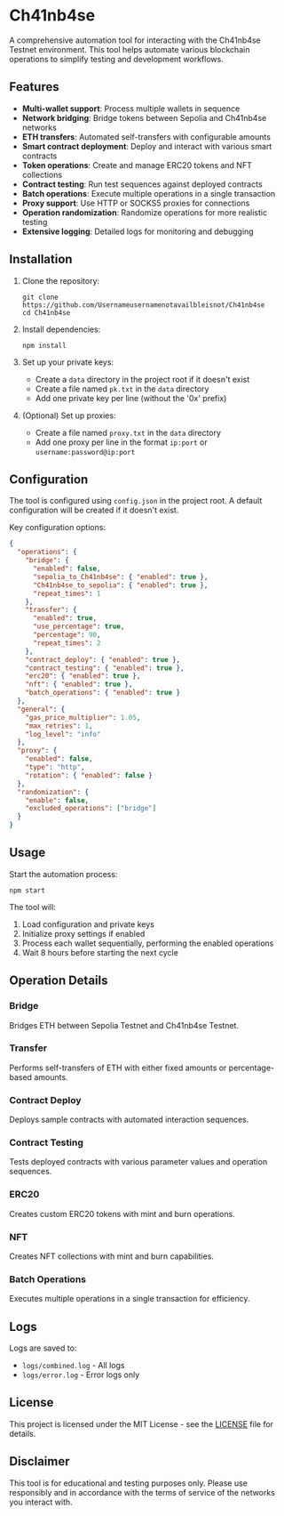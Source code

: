 # Ch41nb4se

A comprehensive automation tool for interacting with the Ch41nb4se Testnet environment. This tool helps automate various blockchain operations to simplify testing and development workflows.

## Features

- **Multi-wallet support**: Process multiple wallets in sequence
- **Network bridging**: Bridge tokens between Sepolia and Ch41nb4se networks
- **ETH transfers**: Automated self-transfers with configurable amounts
- **Smart contract deployment**: Deploy and interact with various smart contracts
- **Token operations**: Create and manage ERC20 tokens and NFT collections
- **Contract testing**: Run test sequences against deployed contracts
- **Batch operations**: Execute multiple operations in a single transaction
- **Proxy support**: Use HTTP or SOCKS5 proxies for connections
- **Operation randomization**: Randomize operations for more realistic testing
- **Extensive logging**: Detailed logs for monitoring and debugging

## Installation

1. Clone the repository:
   ```
   git clone https://github.com/Usernameusernamenotavailbleisnot/Ch41nb4se
   cd Ch41nb4se
   ```

2. Install dependencies:
   ```
   npm install
   ```

3. Set up your private keys:
   - Create a `data` directory in the project root if it doesn't exist
   - Create a file named `pk.txt` in the `data` directory
   - Add one private key per line (without the '0x' prefix)

4. (Optional) Set up proxies:
   - Create a file named `proxy.txt` in the `data` directory
   - Add one proxy per line in the format `ip:port` or `username:password@ip:port`

## Configuration

The tool is configured using `config.json` in the project root. A default configuration will be created if it doesn't exist.

Key configuration options:

```json
{
  "operations": {
    "bridge": {
      "enabled": false,
      "sepolia_to_Ch41nb4se": { "enabled": true },
      "Ch41nb4se_to_sepolia": { "enabled": true },
      "repeat_times": 1
    },
    "transfer": {
      "enabled": true,
      "use_percentage": true,
      "percentage": 90,
      "repeat_times": 2
    },
    "contract_deploy": { "enabled": true },
    "contract_testing": { "enabled": true },
    "erc20": { "enabled": true },
    "nft": { "enabled": true },
    "batch_operations": { "enabled": true }
  },
  "general": {
    "gas_price_multiplier": 1.05,
    "max_retries": 1,
    "log_level": "info"
  },
  "proxy": {
    "enabled": false,
    "type": "http",
    "rotation": { "enabled": false }
  },
  "randomization": {
    "enable": false,
    "excluded_operations": ["bridge"]
  }
}
```

## Usage

Start the automation process:

```
npm start
```

The tool will:
1. Load configuration and private keys
2. Initialize proxy settings if enabled
3. Process each wallet sequentially, performing the enabled operations
4. Wait 8 hours before starting the next cycle

## Operation Details

### Bridge
Bridges ETH between Sepolia Testnet and Ch41nb4se Testnet.

### Transfer
Performs self-transfers of ETH with either fixed amounts or percentage-based amounts.

### Contract Deploy
Deploys sample contracts with automated interaction sequences.

### Contract Testing
Tests deployed contracts with various parameter values and operation sequences.

### ERC20
Creates custom ERC20 tokens with mint and burn operations.

### NFT
Creates NFT collections with mint and burn capabilities.

### Batch Operations
Executes multiple operations in a single transaction for efficiency.


## Logs

Logs are saved to:
- `logs/combined.log` - All logs
- `logs/error.log` - Error logs only

## License

This project is licensed under the MIT License - see the [LICENSE](LICENSE) file for details.

## Disclaimer

This tool is for educational and testing purposes only. Please use responsibly and in accordance with the terms of service of the networks you interact with.
